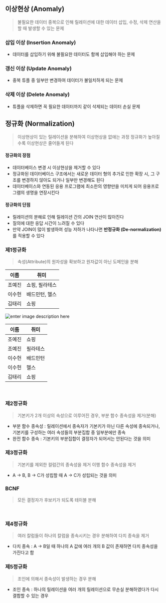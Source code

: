 ## 이상현상 (Anomaly)

> 불필요한 데이터 중복으로 인해 릴레이션에 대한 데이터 삽입, 수정, 삭제 연산을 할 때 발생할 수 있는 문제

### 삽입 이상 (Insertion Anomaly)

- 데이터를 삽입하기 위해 불필요한 데이터도 함께 삽입해야 하는 문제
  <br/>

### 갱신 이상 (Update Anomaly)

- 중복 튜플 중 일부만 변경하여 데이터가 불일치하게 되는 문제
  <br/>

### 삭제 이상 (Delete Anomaly)

- 튜플을 삭제하면 꼭 필요한 데이터까지 같이 삭제되는 데이터 손실 문제
  <br/>

## 정규화 (Normalization)

> 이상현상이 있는 릴레이션을 분해하여 이상현상을 없애는 과정
> 정규화가 높아질수록 이상현상은 줄어들게 된다

#### 정규화의 장점

- 데이터베이스 변경 시 이상현상을 제거할 수 있다
- 정규화된 데이터베이스 구조에서는 새로운 데이터 형의 추가로 인한 확장 시, 그 구조를 변경하지 않아도 되거나 일부만 변경해도 된다
- 데이터베이스와 연동된 응용 프로그램에 최소한의 영향만을 미치게 되어 응용프로그램의 생명을 연장시킨다

#### 정규화의 단점

- 릴레이션의 분해로 인해 릴레이션 간의 JOIN 연산이 많아진다
- 질의에 대한 응답 시간이 느려질 수 있다
- 만약 JOIN이 많이 발생하여 성능 저하가 나타나면 **반정규화 (De-normalization)** 를 적용할 수 있다
  <br/>

### 제1정규화

> 속성(Attribute)의 원자성을 확보하고 원자값이 아닌 도메인을 분해

| 이름   | 취미           |
| ------ | -------------- |
| 조예진 | 쇼핑, 필라테스 |
| 이수헌 | 배드민턴, 헬스 |
| 김태리 | 쇼핑           |

![enter image description here](https://img.icons8.com/?size=30&id=70685&format=png)

| 이름   | 취미     |
| ------ | -------- |
| 조예진 | 쇼핑     |
| 조예진 | 필라테스 |
| 이수헌 | 배드민턴 |
| 이수헌 | 헬스     |
| 김태리 | 쇼핑     |

<br/>

### 제2정규화

> 기본키가 2개 이상의 속성으로 이루어진 경우, 부분 함수 종속성을 제거(분해)

- 부분 함수 종속성 : 릴레이션에서 종속자가 기본키가 아닌 다른 속성에 종속되거나, 기본키를 구성하는 여러 속성들의 부분집합 중 일부분에만 종속
- 완전 함수 종속 : 기본키의 부분집합이 결정자가 되어서는 안된다는 것을 의미
  <br/>

### 제3정규화

> 기본키를 제외한 컬럼간의 종속성을 제거
> 이행 함수 종속성을 제거

- A -> B, B -> C가 성립할 때 A -> C가 성립되는 것을 의미
  <br/>

### BCNF

> 모든 결정자가 후보키가 되도록 테이블 분해

<br/>

### 제4정규화

> 여러 칼럼들이 하나의 칼럼을 종속시키는 경우 분해하여 다치 종속을 제거

- 다치 종속 : A -> B일 때 하나의 A 값에 여러 개의 B 값이 존재하면 다치 종속성을 가진다고 함
  <br/>

### 제5정규화

> 조인에 의해서 종속성이 발생하는 경우 분해

- 조인 종속 : 하나의 릴레이션을 여러 개의 릴레이션으로 무손실 분해하였다가 다시 결합할 수 있는 경우
  <br/>
